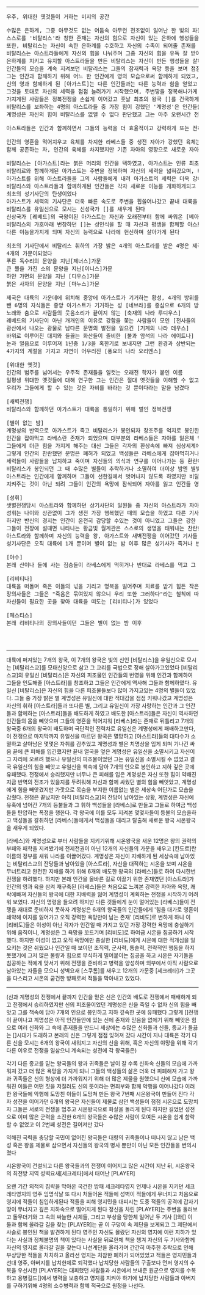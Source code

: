 
-------------------------------------------------------------------------------------------------------------------------------------------------------------------
<pre>
우주, 위대한 옛것들이 거하는 미지의 공간
  
수많은 은하계, 그중 아무것도 없는 어둠속 아무런 전조없이 일어난 한 빛의 파동과 함께 훗날 인간들이 신이라 부르는 존재가 첫 탄생하게 되었다.
스스로를 '비탈리스'라 칭한 존재는 자신의 힘으로 자신이 있는 은하에 행성들을 만들었고, 비탈리스가 만든 행성들중엔 다른 행성들 중 가장 많은 생명채를 지닌 지구가 있었다.
또한, 비탈리스는 자신이 속한 은하계를 수호하고 자신의 수족이 되어줄 존재를 창조하기 시작하여 영의 모습을 한 존재들을 창조하였는데, 그들을 아스트라라고 불렀다.
비탈리스는 아스트라들에게 자신의 힘을 나눠주며 그중 자신의 힘을 유독 잘 받아들이고 새로운 형태로 변형시키는 4명의 아스트라에게 다른 아스트라를 지휘할 권리를 주었다.
은하계를 지키고 유지할 아스트라들을 만든 비탈리스는 자신이 만든 행성들을 살피기 시작했고, 그는 수많은 행성들중 가장 생명력이 넘치는 지구에서 자신들의 문명을 이룩한 인간이란 존재들에게 관심이 가기 시작했다.
인간들의 모습을 계속 지켜보던 비탈리스는 그들의 잠재력과 욕망 등을 보며 점점 그들에게 빠져들고, 결국 인간이란 존재를 사랑하게되었다. 비탈리스는 자신이 사랑하는 인간들과 함꼐하고 싶다는 생각이 들었고
그는 인간과 함께하기 위해 어느 한 인간에게 영의 모습으로써 함께하게 되었고, 그가 처음 신에게 택함을 받은 인간 [아가스트]였다.
신의 영과 함께하게 된 [아가스트]는 다른 인간들과는 다른 능력과 힘을 얻었고 비탈리스교를 창설하게된다. 자신을 따르는 수많은 사람들을 보며 비탈리스에게 감사함을 느낀 [아가스트]는 비탈리스를 위한 나라를 새우겠단 목표를 가지게 되고
그것을 토대로 자신의 세력을 점점 늘려가기 시작했으며, 주변땅을 정복해나가게 된다. 비탈리스는 자신을 위해 정복전쟁을 해나가는 [아가스트]를 보며 그를 위해 영의 모습인 아스트라들을 [아가스트]의 인간들에게 함꼐하게 하였고, 각자 새로운 힘을 
가지게된 사람들은 정복전쟁을 손쉽게 이어갔고 훗날 최초의 왕국 []를 건국하게된다.
비탈리스를 보좌하는 4명의 아스트라들 중 가장 힘이 강했던 '계명성'은 인간들을 다스리고 은하계를 창조한 비탈리스를 존경했지만, 그의 마음은 점점 시기와 질투로 이어지며 결국 비탈리스의 힘과 자리를 탐내기 시작했다.
계명성은 자신의 힘이 비탈리스를 없앨 수 없다 판단했고 그는 아주 오랜시간 천천히 계획을 새워나갔다. 비탈리스와 함께하던 []의 왕[아가스트]을 보좌하는 7명의 아들들을 꼬드겨 그들이 각자의 국가를 만들게 하고.... (더보기)

아스트라들은 인간과 함께하면서 그들의 능력을 더 효율적이고 강력하게 또는 전혀 다른 방식으로 바꾸어주었다

인간의 영혼을 먹어치우고 육체를 차지한 라베스들 중 생전 자아가 강했던 육체는 그 자아를 토대로 새로운 육체와 능력을 가지게 되었고 그들 중에서는 라베스에게 이겨 자신의 영혼을 지킨자, 라베스의 영과 인간의 영이
함께 공존하는 자, 인간의 육체를 차지했지만 기존 자아의 영향으로 새로운 자아를 가진 자 등이 생겨났고, 세상 사람들은 그들을 생전의 기억도 새로이 역사한 목적도 전부 잊어버린, [몰각한 자]들이라 칭했다.

비탈리스는 [아가스트]라는 붉은 머리의 인간을 택하였고, 아가스트는 인류 최초로 영과 함께하는 자가 되었다.
비탈리르와 함께하게된 아가스트는 주변을 정복하며 자신의 세력을 넓혀갔으며, 비탈리스는 자신을 위해 나라를 만들려는
아가스트를 위해 아스트라들을 그의 사람들에게 내려 아가스트의 세력은 더욱 강해져갔다
비탈리스와 아스트라들과 함께하게된 인간들은 각자 새로운 이능를 개화하게되고 아가스트는 이능을 가진 자들로 부대를 편성
최초의 성기사단의 탄생이었다
아가스트가 세력의 기사단은 더욱 빠른 속도로 주변을 휩쓸어나갔고 끝내 대륙을 통일해 제국을 형성
비탈리스를 유일신으로 모시는 신성국가 []를 새우게 된다
신상국가 [레베드]의 국왕이된 아가스트는 자신과 오래전부터 함께 싸워온 [베아트리체]와 결혼하게되고 7명의 자식을 가지게 된다
비탈리스의 가호아래 번창하던 []는 성인식을 할 때 자신과 평생을 함께할 아스트라를 받게되고 많은 국민들이 각자
다른 이능을가지게 되며 자신의 능력으로 나라에 헌신하며 살아가게 된다

최초의 기사단에서 비탈리스 휘하의 가장 밝은 4개의 아스트라를 받은 4명은 제국이 세워지고 제국을 수호하는
4개의 가문이되었다
푸른 독수리의 문양을 지닌[제너스]가문
큰 뿔을 가진 소의 문양을 지닌[이니스]가문
하얀 가면의 문양을 지닌 [디우스]가문
붉은 사자의 문양을 지닌 [마누스]가문

제국은 대륙의 가운데에 위치해 중앙에 아가스트가 기거하는 황성, 4개의 방위를 수호하는 4개의 가문, 아가스트를 보좌하는 막내 아들을
뺀 6명의 자식들은 중앙 아가스트가 기거하는 성 [네브라]를 중심으로 6개의 방위를 이뤄 나라를 새운다
노래와 춤으로 사람들의 웃음소리가 끝이지 않는 [축재의 나라 루디우스] 
레베드의 기사단이 아닌 개개인의 이유로 강함을 쫒는 사람들이 모인 [전사들의 나라 아니무스]  
광산에서 나오는 광물로 남다른 문명의 발전을 일으킨 [기계의 나라 데우스]
바위로 이루어진 대지와 들끓는 화산들이 즐비한 [불과 암석의 나라 에이트나]
눈과 얼음으로 이루어져 1년중 1/3을 혹한기로 보내지만 그런 환경과 상반되는 따듯한 사람들이 모인[연민(겨울)의 나라 세템베르]
4가지의 계절을 가지고 자연이 어우러진 [풍요의 나라 오리엔스]

[위대한 옛것]
인간의 범주를 넘어서는 우주적 존재들을 일컷는 오래전 학자가 붙인 이름
일평생 위대한 옛것들에 대해 연구한 그는 인간은 절대 옛것들을 이해할 수 없고
우리가 그들에게 할 수 있는 것은 자비를 바라는 것 뿐이다라는 말을 남겼다
  
[새벽전쟁]
비탈리스와 함께하던 아가스트가 대륙을 통일하기 위해 벌인 정복전쟁

[별이 없는 밤]
계명성의 반역으로 아가스트가 죽고 비탈리스가 봉인되자 창조주를 억지로 봉인한 결과 세계를 이루던 법칙들이 조금씩 어긋나기 시작했고 인간들에게 헌신하던 아스트라들은
인간을 잡아먹고 라베스란 존재가 되었으며 대부분의 라베스들은 자아를 잃은체 인간을 잡아먹는 본능만이 남고 계명성은 반역을 도운 강력한 인간들이 자신을 해할까 두려워
그들에게 더큰 힘을 가지게 해주는 대신 그들은 각자의 환상속에 빠져 심상세계에 의식이 갇혀버리게 되고 그들의 육신은 자신의 왕좌에서 꿈에 빠진체 세월을 흘리고 있었다
그렇게 인간의 찬란했던 문명은 폐허가 되었고 백성들은 라베스에게 잡아먹히거나 그들을 피해 숨어살게 되고 제국을 피해 몸을 숨기던 대륙의 광신도, 혼돈을 쫒는자 등의
세력들이 사람들을 납치하고 죽이며 자신들의 의식과 연구를 이어나가는 등 환란이 계속되었다 
비탈리스가 봉인되던 그 때 수많은 별들이 추락하거나 소멸하여 더이상 밤엔 별빛이 없고 낮엔 태양이 달에가려진 일식이 계속되어 낮에도 빛을 볼 수 없는 시대가 되었다
아스트라는 인간에게 함께하며 그들이 선한길에서 벗어나지 않도록 하였지만 비탈리스가 봉인되고 계명성이 세상을 지배하면서 아스트라들은 인간에 악한 감정에 유혹에서 인간을
지켜주는 것이 아닌 되려 그들이 인간의 욕망에 잠식되어 자아를 잃고 인간들 영혼 깊숙한 곳에 빠졌고 그들의 힘만이 남아 인간들은 자신의 욕망에 따라 힘을 발휘했다

[성휘]
샛별전쟁당시 아스트라와 함께하던 상기사단의 일원들 중 자신의 아스트라가 자아를 가지는 것을 넘어 아스트라와 공명해 반신의 경지를 이룩한 자들을 성휘라 하였다
성휘는 나이와 상관없이 그가 생전 가장 행복했던 때의 모습을 하였고 다른 기사단보다 강한 힘을 가졌다
하지만 반신의 경지는 인간이 온전히 감당할 수있는 것이 아니었고 그들은 강한 힘을 사용하는 대신 자신의 생명을 태웠다
그들이 전장에 설때면 나타나는 황금빛 월계관은 스스로의 생명을 태워내는 찬란한 빛이었다 
아스트라와 함께하며 자신의 능력을 왕, 아가스트와 새벽전쟁을 이어갔던 기사들, 모두가 빛의 힘을 다룬다는 공통점이 있지만 그 힘의 형태는 모두 다르다는 특징이 있다
성기사단은 오직 대륙에 1개 뿐이며 별이 없는 밤 이후 많은 성기사가 죽거나 변질되고 몇몇 살아남은 소수의 성기사들은 행적이 불분명하다

[야수]
본래 산이나 들에 사는 짐승들이 라베스에게 먹히거나 반대로 라베스를 먹고 그 힘이 몸에 추척되어 짐승이상의 힘을 지는 괴물로 거듭난 존재

[리비티나]
대륙을 떠돌며 죽은 이들의 넋을 기리고 명복을 빌어주며 치료를 받기 힘든 작은 마을까지도 의술과 주술적 치료를 행하던 장의사들의 집단
장의사들은 그들은 "죽음은 묶여있지 않으니 우리 또한 그러하다"라는 철칙에 따라 떠돌아 다니며
자신들이 필요한 곳을 찾아 대륙을 떠도는 [리비티나]가 있었다

[페스티스]
본래 리비티나의 장의사들이던 그들은 별이 없는 밤 이후 


  
</pre>
--------------------------------------------------------------------------------------------------------------------------------------------------------------------------------------------------------------------------------

대륙에 퍼져있는 7개의 왕국, 이 7개의 왕국은 빛의 신인 [비탈리스]을 유일신으로 모시는 [비탈리스교]를 모태신앙으로 삼고 그 교리를 국법으로 정해 살아가고있었다 [비탈리스교]의 유일신 [비탈리스]은 자신의 피조물인 인간들의 번영을 위해 인간과 함꼐하여 그들을
인도해줄 [아스트라]를 창조하고 그들은 인간에게 역사해 그들과 함께하였다. 유일신 [비탈리스]은 자신의 힘을 다른 피조물들보다 많이 가지고있는 4명의 별들이 있었다. 그들 중 가장 밝은 별 계명성은 유일신에 대한 적대감을 점점 키워나갔고 계명성은 자신의
휘하 [아스트라]들과 또다른 별, 그리고 유일신이 가장 사랑하는 인간과 그 인간들과 함께하는 [아스트라]들을 배도하게 하였고 배도한 [아스트라]들은 자신이 역사하던 인간들의 몸을 빼앗으며 그들의 영혼을 먹어치워 [라베스]라는 존재로 뒤틀리고 7개의
왕국중 6개의 왕국이 배도하며 극단적인 전력차로 유일신은 계명성에게 패배하고만다, 이 전쟁으로 마지막까지 유일신을 따르던 왕국은 멸망하고 [아스트라]들의 대다수가 소멸하고 살아남은 몇몇은 자취를 감추었고 계명성과 별은 치명상을 입게 되며
기나긴 싸움 끝에 큰 피해를 입긴했지만 끝내 열국을 엎은 계명성은 유일신을 소멸시키고 자신이 그 자리에 오르려 했으나 유일신의 피조물이었던 그는 유일신을 소멸시킬 수 없었고 결국 유일신의 힘을 빼앗고 유일신을 책속에 담아 7개의 인으로 봉인하고
지하 깊은 곳에 유패했다. 전쟁에서 승리했지만 너무나 큰 피해를 입은 계명성은 자신 또한 힘이 약해진 지금 반역의 전조가 있을지를 두려워해 자신과 함께 싸웠던 별의 힘을 빼앗았고, 계명성에게 힘을 빼앗겼지만 가깟으로 목숨을 부지한 이름없는 별은 
세상속 어딘가로 모습을 감췄다. 전쟁은 끝났지만 아직 [비탈리스교]의 잔당이 남아있는 상황, 계명성은 자신에 유혹에 넘어간 7개의 등불들과 그 휘하 백성들을 [라베스]로 만들고 그들로 하여금 백성들을 탄압하는 폭정을 행한다. 각 왕국에 이를 모두
지켜본 몇몇자들이 등불의 모습을하고 백성들을 갈취하던 [라베스]들에게서 백성들을 대리고 탈출해 새로운 왕국 시온왕국을 새우게 되었다.

[라베스]와 계명성으로 부터 사람들을 지키기위해 시온왕국을 새운 12명은 왕의 권력의 부패와 패학을 지켜봤기에 전제전권이 아닌 12개의 자신들의 가문을 새우고 [칸도르]란 이름의 정부를 새워 나라를 이끌어갔다.
계명성은 자신이 지배하게 된 세상속에 남아있는 비탈리스교의 잔당들과 남아있을 [아스트라], 자신을 대적하는 시온을 보며 시온을 무너트리고 완전한 지배를 하기 위해 6개의 배도한 왕국의 [라베스]들로 하여 다시한번 전쟁을 하려했다.
하지만 본래 인간을 올바른 길로 이끌기 위한 존재였던 [아스트라]가 인간의 영과 육을 삼켜 재구축된 [라베스]들은 처음으로 느껴본 강력한 자아와 욕망, 쾌락에빠져 자신들의 왕국에 대한 지배력을 잃어 계명성이 계획하는 전쟁을 시작하기
어려워 보였다. 자신의 명령을 들으려 하지만 다른 것들에게 눈이 멀어있는 [라베스]들이 전쟁을 재대로 준비하지 못하자 계명성은 6개의 왕국들의 인간들에게 '힘을 대가로 영혼이 쇄약해 이지를 잃어가고 오직 강력한 욕망만이 남는 존재' [리비도]로
변하게 하니 이 [리비도]들은 이성이 아닌 각자가 인간일 때 가지고 있던 가장 강력한 욕망에 충실하기 위해 움직이니, 계명성은 그 욕망을 꼬드기며 [리비도]로 하여금 시온을 침공하기 시작했다.
하지만 이성이 없고 오직 욕망에만 충실한 [리비도]에게 시온에 대한 적개심을 일으키는 것은 쉬웠으나 인간일 때 보이던 조직력, 군사력, 통솔력, 전략적인 행동을 하지 못했기에 그저 많은 물량과 힘으로 무식하게 밀어붙이는 침공을 하고
시온은 자기들을 침공하는 적에게 맞서기 위해 전쟁을 준비하고 병력을 양성하며 외부에서 아직 사람으로 남아있는 자들을 모으니 성벽요새 [스쿠톰]를 새우고 12개의 가문중 [세크레타]가 그곳을 다스리고 시온의 굳건한 방패로써 적들을 막아내고 있었다.


---------------------------------------------------------------------------------------------------------------------------------------------------------------------------------------------------------------------------


(신과 계명성의 전쟁에서 끝까지 인간을 믿은 신은 인간의 배도로 전쟁에서 패배하게 되고 전쟁에서 승리하였지만 신의 피조물이었던 계명성은 신을 죽일 수 없자 신의 힘을 빼앗고 그를 책속에 담아 7개의 인으로 봉인하고 지하 깊숙한 곳에 유패했다
그렇게 []전쟁이 끝이나고 계명성은 아직 인간들안에 있는 신에 존재와 믿음을 없에기 위해 빼앗은 힘으로 여러 신화와 그 속에 존재들을 만드니 세상에는 수많은 신화들과 신들, 종교가 들끓는 []시대가 도래하고 본래의 신은 그렇게 점점 잊혀져 갔다
시간이 지나 대륙은 각기 다른 신을 모시는 6개의 왕국이 새워지고 자신의 신을 위해, 혹은 자신의 야망을 위해 각기 다른 이유로 전쟁을 일삼으니 계속되는 성전에 각 왕국들은)

각기 다른 종교를 믿는 왕국들의 왕과 귀족들은 날이 갈 수록 신화속 신들의 모습에 가까워져 갔고 더 많은 욕망을 가지게 되니 그들의 백성들의 삶은 더욱 더 피폐해져 가고 왕과 귀족들은 신의 형상에 더 가까워지기 위해 더 많은 제물을 원했으니
신에 모습에 가까워진 이들은 어떤 짓을 저질러도 신의 뜻이라는 면죄부와 함께 악행을 이어나갔다 이러한 왕국들에 악행에 도망친 이들이 도망쳐 만든 왕국 7번째 시온왕국이 만들어 진다 각자 성전을 이어가던 6개의 왕국은 자신들이 제물로 삼던
백성들이 점점 시온으로 도망치자 그들은 서로의 전쟁을 멈추고 시온왕국으로 화살을 돌리게 된다 하지만 길었던 성전으로 이미 많은 군력을 소진한 6개의 왕국들은 수많은 사람이 모여든 시온을 쉽게 함락할 수 없었고 이 2번째 성전은 길어져만 갔다

약해진 국력을 충당할 국민이 없어진 왕국들은 대량의 귀족들이나 떠나지 않고 남은 백성 혹은 왕을 제물로 삼으면서 자신들의 왕국의 병사 뿐만이 아닌 모든 인간들을 변의시켰다

시온왕국이 건설되고 다른 왕국들과의 전쟁이 이어지고 많은 시간이 지난 뒤, 시온왕국의 최전방 지역 성벽요새[세크레타]에서 태어난 [PLAYER]

오랜 기간 외적의 침략을 막아온 국건한 방패 세크레타영지 언제나 시온을 지키던 세크레타영지의 영주 임명식날 또 다시 처들어온 적들에 성벽이 적들에게 무너지고 처음으로 영지에 적들이 침입하게된다 적들을 피해 영지민을 대피시는 
도중 적들의 공격에 갑자기 땅이 무너지고 깊은 지하속으로 떨어지게 된다 정신을 차린 [PLAYER]는 주변을 둘러보고 돌무더기와 그 속의 싸늘한 시체들, 그리고 부상을 당한체 일어난 두 기사 []와[] 이 둘과 함께 올라갈 길을 찾는 [PLAYER]는
곧 이 구덩이 속 제단을 보게되고 그 제단에서 사슬로 봉인된 책을 발견하게 된다 영주인 자신도 몰랐던 자신의 영지에 이런 지하가 있다는 사실과 정체불명의 책이 있다는 사실을 뒤로한체 책을 챙겨 자신의 두 기사와함께 자신의 영지로 올라갈
길을 찾는다 나선계단을 올라가며 간간히 마주한 추락으로 인해 부상당한 적들을 처치하고 올라선 영지는 처참한 폐허가 되어있었고 적들은 영지민들과 선대 영주, 아버지를 납치한체로 퇴각했다 납치당한 사람들의 구출보다 먼저 영지의 수복을
우선시한 [PLAYER]는 대피했던 사람들과 시온에서 보내준 원군으로 영지를 수복하고 용병길드[]에서 병력을 보충하고 영지를 지켜야 하기에 납치당한 사람들과 아버지를 구하기위해 4명의 소수병력과 함꼐 적국으로 원정을 나선다.




